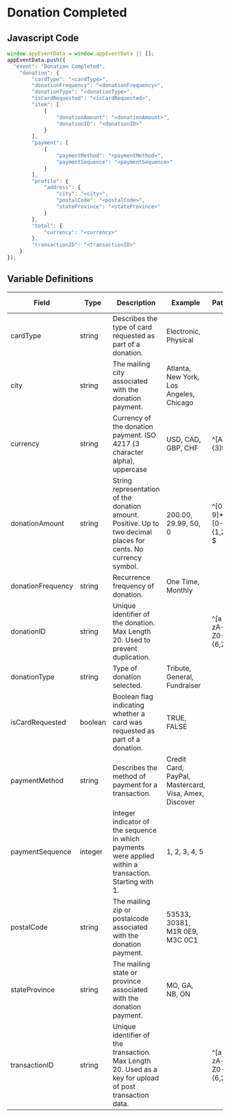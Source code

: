 # Donation Completed

### 

## Javascript Code
```js
window.appEventData = window.appEventData || [];
appEventData.push({
  "event": "Donation Completed",
    "donation": {
        "cardType": "<cardType>",
        "donationFrequency": "<donationFrequency>",
        "donationType": "<donationType>",
        "isCardRequested": "<isCardRequested>",
        "item": [
            {
                "donationAmount": "<donationAmount>",
                "donationID": "<donationID>"
            }
        ],
        "payment": [
            {
                "paymentMethod": "<paymentMethod>",
                "paymentSequence": "<paymentSequence>"
            }
        ],
        "profile": {
            "address": {
                "city": "<city>",
                "postalCode": "<postalCode>",
                "stateProvince": "<stateProvince>"
            }
        },
        "total": {
            "currency": "<currency>"
        },
        "transactionID": "<transactionID>"
    }
});
```

## Variable Definitions

|Field|Type|Description|Example|Pattern|Min Length|Max Length|Minimum|Maximum|Multiple Of|
| --- | --- | --- | --- | --- | --- | --- | --- | --- | --- |
|cardType|string|Describes the type of card requested as part of a donation.|Electronic, Physical|||||||
|city|string|The mailing city associated with the donation payment. |Atlanta, New York, Los Angeles, Chicago|||||||
|currency|string|Currency of the donation payment. ISO 4217 \(3 character alpha\), uppercase |USD, CAD, GBP, CHF|^[A-Z]{3}$|3|3||||
|donationAmount|string|String representation of the donation amount. Positive. Up to two decimal places for cents. No currency symbol.|200.00, 29.99, 50, 0|^[0-9]*(\.[0-9]{1,2})?$||||||
|donationFrequency|string|Recurrence frequency of donation. |One Time, Monthly|||||||
|donationID|string|Unique identifier of the donation. Max Length 20. Used to prevent duplication.||^[a-zA-Z0-9]{6,20}$|6|20||||
|donationType|string|Type of donation selected. |Tribute, General, Fundraiser|||||||
|isCardRequested|boolean|Boolean flag indicating whether a card was requested as part of a donation.|TRUE, FALSE|||||||
|paymentMethod|string|Describes the method of payment for a transaction. |Credit Card, PayPal, Mastercard, Visa, Amex, Discover|||||||
|paymentSequence|integer|Integer indicator of the sequence in which payments were applied within a transaction.  Starting with 1.|1, 2, 3, 4, 5||||1|||
|postalCode|string|The mailing zip or postalcode associated with the donation payment. |53533, 30381, M1R 0E9, M3C 0C1|||||||
|stateProvince|string|The mailing state or province associated with the donation payment. |MO, GA, NB, ON|||||||
|transactionID|string|Unique identifier of the transaction. Max Length 20. Used as a key for upload of post transaction data. ||^[a-zA-Z0-9]{6,20}$|6|20||||



